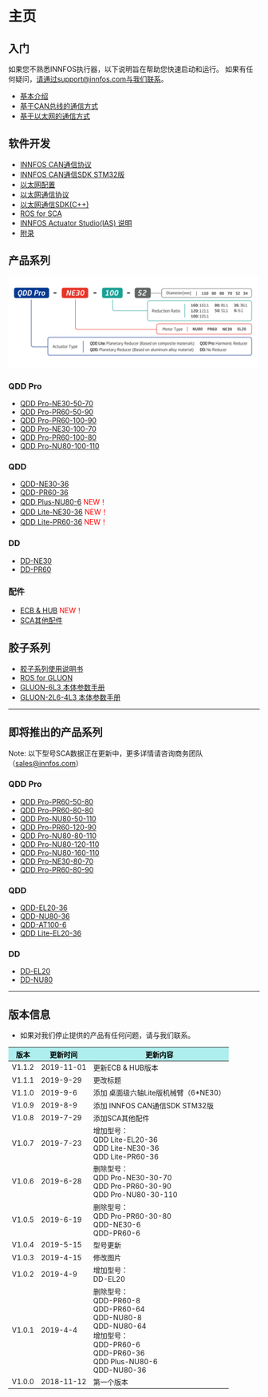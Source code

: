 
主页
=====


入门
--------
如果您不熟悉INNFOS执行器，以下说明旨在帮助您快速启动和运行。
如果有任何疑问，请通过support@innfos.com与我们联系。

  * [基本介绍](pages/introduction.md)
  * [基于CAN总线的通信方式](pages/CAN_Based_Communication.md)
  * [基于以太网的通信方式](pages/ECB_Based_Communication_v1.0.1.md)



软件开发
------------

  * [INNFOS CAN通信协议](pages/CAN_Communication_Protocol.md)
  * [INNFOS CAN通信SDK STM32版](pages/CAN_SDK.md)
  * [以太网配置](pages/Ethernet_Configuration.md)
  * [以太网通信协议](pages/Ethernet_Communication_Protocol.md)
  * [以太网通信SDK(C++)](pages/Ethernet_Communication_SDK_C++.md)
  * [ROS for SCA](pages/actuatorcontroller_ros.md)
  * [INNFOS Actuator Studio(IAS) 说明](pages/INNFOS_Actuator_Studio_IAS_instruction.md)
  * [附录](pages/appendix.md)
  
 
  [ipChanged]: <https://github.com/innfos/ipChangeTool/blob/master/README.md>

产品系列
-----------------
![sca](../img/sca-type_190722.png "sca")

### QDD Pro
  * [QDD Pro-NE30-50-70](pages/QDDPro-NE30-50-70_v2_2.md)
  * [QDD Pro-PR60-50-90](pages/QDDPro-PR60-50-90_v2_2.md)
  * [QDD Pro-PR60-100-90](pages/QDDPro-PR60-100-90_v2_2.md)
  * [QDD Pro-NE30-100-70](pages/QDDPro-NE30-100-70_v2_2.md)
  * [QDD Pro-PR60-100-80](pages/QDDPro-PR60-100-80_v2_2.md)
  * [QDD Pro-NU80-100-110](pages/QDDPro-NU80-100-110_v2_2.md)



### QDD
  * [QDD-NE30-36](pages/QDD-NE30-36_v2_3.md)
  * [QDD-PR60-36](pages/QDD-PR60-36_v2_3.md)
  * [QDD Plus-NU80-6](pages/QDD-NU80-6_v3_3.md)  <span style="color:red"> NEW！</span>
  * [QDD Lite-NE30-36](pages/QDDLite-NE30-36_v1_8.md) <span style="color:red"> NEW！</span>
  * [QDD Lite-PR60-36](pages/QDDLite-PR60-36_v1_8.md) <span style="color:red"> NEW！</span>

 
  

### DD
  * [DD-NE30](pages/DD-NE30_v2_2.md)
  * [DD-PR60](pages/DD-PR60_v2_2.md)
  
  
  
### 配件
  * [ECB & HUB](pages/ECB&HUB_v3_0.md) <span style="color:red"> NEW！</span>
  * [SCA其他配件](pages/SCA其他配件_v1.0.1.md) 
 


  
  
## 胶子系列
  * [胶子系列使用说明书](pages/GLUON_Operation_Instruction_v1_0_cn.md)
  * [ROS for GLUON](pages/ros_gluon.md)
  * [GLUON-6L3  本体参数手册](pages/GLUON-6L3_v1_0_cn.md)
  * [GLUON-2L6-4L3 本体参数手册](pages/GLUON-2L6-4L3_v1_0_cn.md)
  
----


即将推出的产品系列
-----------------

Note: 以下型号SCA数据正在更新中，更多详情请咨询商务团队（sales@innfos.com）

### QDD Pro
  * [QDD Pro-PR60-50-80](pages/QDDPro-PR60-50-80_v2_2.md)
  * [QDD Pro-PR60-80-80](pages/QDDPro-PR60-80-80_v2_2.md)
  * [QDD Pro-NU80-50-110](pages/QDDPro-NU80-50-110_v2_2.md)
  * [QDD Pro-PR60-120-90](pages/QDDPro-PR60-120-90_v2_2.md)
  * [QDD Pro-NU80-80-110](pages/QDDPro-NU80-80-110_v2_2.md)
  * [QDD Pro-NU80-120-110](pages/QDDPro-NU80-120-110_v2_2.md)
  * [QDD Pro-NU80-160-110](pages/QDDPro-NU80-160-110_v2_2.md)
  * [QDD Pro-NE30-80-70](pages/QDDPro-NE30-80-70_v2_2.md)
  * [QDD Pro-PR60-80-90](pages/QDDPro-PR60-80-90_v2_2.md) 

### QDD
  * [QDD-EL20-36](pages/QDD-EL20-36_v2_3.md)
  * [QDD-NU80-36](pages/QDD-NU80-36_v3_3.md)
  * [QDD-AT100-6](pages/QDD-AT100-6_v1_0.md)
  * [QDD Lite-EL20-36](pages/QDDLite-EL20-36_v1_8.md)

 

### DD
  * [DD-EL20](pages/DD-EL20_v2_3.md)
  * [DD-NU80](pages/DD-NU80_v2_2.md)


  

- - - -

版本信息
----------------------

  * 如果对我们停止提供的产品有任何问题，请与我们联系。

<table class="tableizer-table"><thead><tr class="tableizer-firstrow" style="background: PaleTurquoise; color: black;width:500px"><th>版本</th><th>更新时间</th><th>更新内容</th></tr></thead><tbody>
  <tr><td>V1.1.2</td><td>2019-11-01</td><td>更新ECB & HUB版本</td></tr><tr><td>V1.1.1</td><td>2019-9-29</td><td>更改标题</td></tr><tr><td>V1.1.0</td><td>2019-9-6</td><td>添加 桌面级六轴Lite版机械臂（6*NE30）</td></tr><tr><td>V1.0.9</td><td>2019-8-9</td><td>添加 INNFOS CAN通信SDK STM32版</td></tr><tr><td>V1.0.8</td><td>2019-7-29</td><td>添加SCA其他配件</td></tr><tr><td> V1.0.7 </td><td>2019-7-23</td><td>增加型号：<br>QDD Lite-EL20-36<br>QDD Lite-NE30-36<br>QDD Lite-PR60-36</td></tr> <tr><td>V1.0.6</td><td>2019-6-28</td><td>删除型号：<br>QDD Pro-NE30-30-70<br>QDD Pro-PR60-30-90<br>QDD Pro-NU80-30-110</td></tr><tr><td>V1.0.5</td><td>2019-6-19</td><td>删除型号：<br>QDD Pro-PR60-30-80<br>QDD-NE30-6<br>QDD-PR60-6</td></tr><tr><td>V1.0.4</td><td>2019-5-15</td><td>型号更新</td></tr><tr><td>V1.0.3</td><td>2019-4-15</td><td>修改图片</td></tr><tr><td>V1.0.2</td><td>2019-4-9</td><td>增加型号：<br>DD-EL20</td></tr><tr><td>V1.0.1</td><td>2019-4-4</td><td>删除型号：<br>QDD-PR60-8<br>QDD-PR60-64 <br>QDD-NU80-8 <br>QDD-NU80-64<br>增加型号：<br>QDD-PR60-6 <br>QDD-PR60-36 <br>QDD Plus-NU80-6 <br>QDD-NU80-36</td></tr><tr><td>V1.0.0</td><td>2018-11-12</td><td>第一个版本</td></tr></tbody></table>
